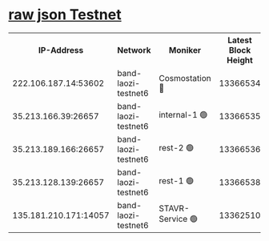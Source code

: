 
[raw json Testnet](https://rpc-check.bandt.stavr.tech/bandt/rpcbandt_result.json)
=

<table><tr><th>IP-Address</th><th>Network</th><th>Moniker</th><th>Latest Block Height</th><th>Earliest Block Height</th><th>Catching Up</th><th>Voting Power</th><th>Scan Time</th></tr><tr><td>222.106.187.14:53602</td><td>band-laozi-testnet6</td><td>Cosmostation 🔴</td><td>13366534</td><td>13177501</td><td>False</td><td>2203223</td><td>2023-11-29T03:07:34.062450399UTC</td></tr><tr><td>35.213.166.39:26657</td><td>band-laozi-testnet6</td><td>internal-1 🟢</td><td>13366535</td><td>13266535</td><td>False</td><td>0</td><td>2023-11-29T03:07:37.298241881UTC</td></tr><tr><td>35.213.189.166:26657</td><td>band-laozi-testnet6</td><td>rest-2 🟢</td><td>13366536</td><td>13266536</td><td>False</td><td>0</td><td>2023-11-29T03:07:38.486004507UTC</td></tr><tr><td>35.213.128.139:26657</td><td>band-laozi-testnet6</td><td>rest-1 🟢</td><td>13366538</td><td>13266538</td><td>False</td><td>0</td><td>2023-11-29T03:07:43.754005724UTC</td></tr><tr><td>135.181.210.171:14057</td><td>band-laozi-testnet6</td><td>STAVR-Service 🟢</td><td>13362510</td><td>13361001</td><td>False</td><td>0</td><td>2023-11-29T03:07:32.853509503UTC</td></tr></table>
